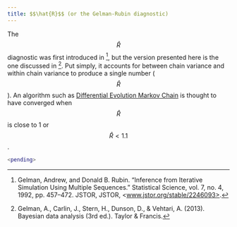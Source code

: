 ```yaml
---
title: $$\hat{R}$$ (or the Gelman-Rubin diagnostic)
---
```


The $$\hat{R}$$ diagnostic was first introduced in [^1], but the version presented here is the one discussed in [^2]. Put simply, it accounts for between chain variance and within chain variance to produce a single number ($$\hat{R}$$). An algorithm such as <a href="demc">Differential Evolution Markov Chain</a> is thought to have converged when $$\hat{R}$$ is close to 1 or $$\hat{R}<1.1$$.

~~~matlab
<pending>
~~~

[^1]: Gelman, Andrew, and Donald B. Rubin. “Inference from Iterative Simulation Using Multiple Sequences.” Statistical Science, vol. 7, no. 4, 1992, pp. 457–472. JSTOR, JSTOR, <www.jstor.org/stable/2246093>.
[^2]: Gelman, A., Carlin, J., Stern, H., Dunson, D., & Vehtari, A. (2013). Bayesian data analysis (3rd ed.). Taylor & Francis.